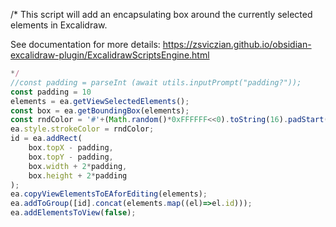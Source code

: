/*
This script will add an encapsulating box around the currently selected elements in Excalidraw.

See documentation for more details:
https://zsviczian.github.io/obsidian-excalidraw-plugin/ExcalidrawScriptsEngine.html

```javascript
*/
//const padding = parseInt (await utils.inputPrompt("padding?"));
const padding = 10
elements = ea.getViewSelectedElements();
const box = ea.getBoundingBox(elements);
const rndColor = '#'+(Math.random()*0xFFFFFF<<0).toString(16).padStart(6,"0");
ea.style.strokeColor = rndColor;
id = ea.addRect(
	box.topX - padding,
	box.topY - padding,
	box.width + 2*padding,
	box.height + 2*padding
);
ea.copyViewElementsToEAforEditing(elements);
ea.addToGroup([id].concat(elements.map((el)=>el.id)));
ea.addElementsToView(false);